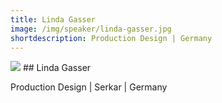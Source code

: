 ```yaml
---
title: Linda Gasser
image: /img/speaker/linda-gasser.jpg
shortdescription: Production Design | Germany 
---
```

<img src="/img/speaker/linda-gasser.jpg">
## Linda Gasser

Production Design | Serkar | Germany